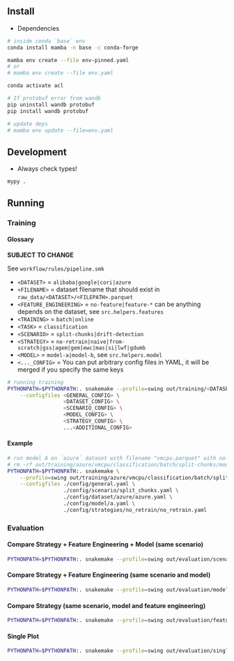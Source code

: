 ## Install

- Dependencies

```bash
# inside conda `base` env
conda install mamba -n base -c conda-forge

mamba env create --file env-pinned.yaml
# or
# mamba env create --file env.yaml

conda activate acl

# If protobuf error from wandb
pip uninstall wandb protobuf
pip install wandb protobuf

# update deps
# mamba env update --file=env.yaml
```

## Development

- Always check types!

```
mypy .
```

## Running

### Training

#### Glossary

**SUBJECT TO CHANGE**

See `workflow/rules/pipeline.smk`

- `<DATASET>` = `alibaba|google|cori|azure`
- `<FILENAME>` = dataset filename that should exist in `raw_data/<DATASET>/<FILEPATH>.parquet`
- `<FEATURE_ENGINEERING>` = `no-feature|feature-*` can be anything depends on the dataset, see `src.helpers.features`
- `<TRAINING>` = `batch|online`
- `<TASK>` = `classification`
- `<SCENARIO>` = `split-chunks|drift-detection`
- `<STRATEGY>` = `no-retrain|naive|from-scratch|gss|agem|gem|ewc|mas|si|lwf|gdumb`
- `<MODEL>` = `model-a|model-b`, see `src.helpers.model`
- `<..._CONFIG>` = You can put arbitrary config files in YAML, it will be merged if you specify the same keys

```bash
# running training
PYTHONPATH=$PYTHONPATH:. snakemake --profile=swing out/training/<DATASET>/<FILENAME>/<TRAINING>/<SCENARIO>/<MODEL>/<FEATURE_ENGINEERING>/<STRATEGY> \
    --configfiles <GENERAL_CONFIG> \
                  <DATASET_CONFIG> \
                  <SCENARIO_CONFIG> \
                  <MODEL_CONFIG> \
                  <STRATEGY_CONFIG> \
                  ...<ADDITIONAL_CONFIG>
```

#### Example

```bash
# run model A on `azure` dataset with filename "vmcpu.parquet" with no-retrain strategy and feature engineering A
# rm -rf out/training/azure/vmcpu/classification/batch/split-chunks/model-a/feats-a/no-retrain
PYTHONPATH=$PYTHONPATH:. snakemake \
    --profile=swing out/training/azure/vmcpu/classification/batch/split-chunks/model-a/feature-a/no-retrain \
    --configfiles ./config/general.yaml \
                  ./config/scenario/split_chunks.yaml \
                  ./config/dataset/azure/azure.yaml \
                  ./config/model/a.yaml \
                  ./config/strategies/no_retrain/no_retrain.yaml
```

### Evaluation

#### Compare Strategy + Feature Engineering + Model  (same scenario)

```bash
PYTHONPATH=$PYTHONPATH:. snakemake --profile=swing out/evaluation/scenario/<DATASET>/<FILEPATH>/<TRAINING>/<SCENARIO>
```

#### Compare Strategy + Feature Engineering (same scenario and model)

```bash
PYTHONPATH=$PYTHONPATH:. snakemake --profile=swing out/evaluation/model/<DATASET>/<FILEPATH>/<TRAINING>/<SCENARIO>/<MODEL>
```

#### Compare Strategy (same scenario, model and feature engineering) 

```bash
PYTHONPATH=$PYTHONPATH:. snakemake --profile=swing out/evaluation/feature/<DATASET>/<FILEPATH>/<TRAINING>/<SCENARIO>/<MODEL>/<FEATURE_ENGINEERING>
```

#### Single Plot

```bash
PYTHONPATH=$PYTHONPATH:. snakemake --profile=swing out/evaluation/single/<DATASET>/<FILEPATH>/<TRAINING>/<SCENARIO>/<MODEL>/<FEATURE_ENGINEERING>/<STRATEGY>
```
